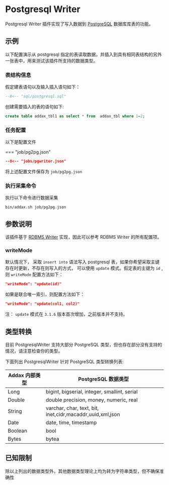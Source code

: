 # Postgresql Writer

Postgresql Writer 插件实现了写入数据到 [PostgreSQL](https://postgresql.org) 数据库库表的功能。

## 示例

以下配置演示从 postgresql 指定的表读取数据，并插入到具有相同表结构的另外一张表中，用来测试该插件所支持的数据类型。

### 表结构信息

假定建表语句以及输入插入语句如下：

```sql
--8<-- "sql/postgresql.sql"
```

创建需要插入的表的语句如下:

```sql
create table addax_tbl1 as select * from  addax_tbl where 1=2;
```

### 任务配置

以下是配置文件

=== "job/pg2pg.json"

```json
--8<-- "jobs/pgwriter.json"
```

将上述配置文件保存为 `job/pg2pg.json`

### 执行采集命令

执行以下命令进行数据采集

```shell
bin/addax.sh job/pg2pg.json
```

## 参数说明

该插件基于 [RDBMS Writer](../rdbmswriter) 实现，因此可以参考 RDBMS Writer 的所有配置项。


### writeMode

默认情况下， 采取 `insert into` 语法写入 postgresql 表，如果你希望采取主键存在时更新，不存在则写入的方式， 可以使用 `update` 模式。假定表的主键为 `id` ,则 `writeMode` 配置方法如下：

```json
"writeMode": "update(id)"
```

如果是联合唯一索引，则配置方法如下：

```json
"writeMode": "update(col1, col2)"
```

注： `update` 模式在 `3.1.6` 版本首次增加，之前版本并不支持。

## 类型转换

目前 PostgresqlWriter 支持大部分 PostgreSQL 类型，但也存在部分没有支持的情况，请注意检查你的类型。

下面列出 PostgresqlWriter 针对 PostgreSQL 类型转换列表:

| Addax 内部类型 | PostgreSQL 数据类型                                       |
| -------------- | --------------------------------------------------------- |
| Long           | bigint, bigserial, integer, smallint, serial              |
| Double         | double precision, money, numeric, real                    |
| String         | varchar, char, text, bit, inet,cidr,macaddr,uuid,xml,json |
| Date           | date, time, timestamp                                     |
| Boolean        | bool                                                      |
| Bytes          | bytea                                                     |

## 已知限制

除以上列出的数据类型外，其他数据类型理论上均为转为字符串类型，但不确保准确性
